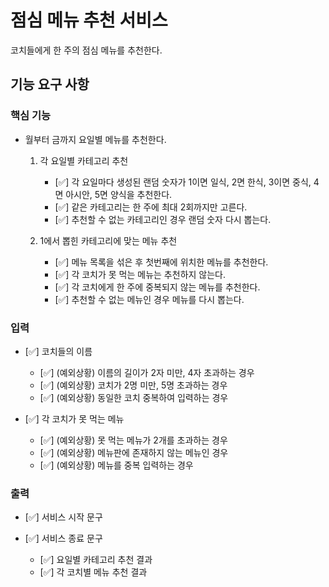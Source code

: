 # 점심 메뉴 추천 서비스

코치들에게 한 주의 점심 메뉴를 추천한다.

## 기능 요구 사항

### 핵심 기능

- 월부터 금까지 요일별 메뉴를 추천한다.

  1. 각 요일별 카테고리 추천

     - [✅] 각 요일마다 생성된 랜덤 숫자가 1이면 일식, 2면 한식, 3이면 중식, 4면 아시안, 5면 양식을 추천한다.
     - [✅] 같은 카테고리는 한 주에 최대 2회까지만 고른다.
     - [✅] 추천할 수 없는 카테고리인 경우 랜덤 숫자 다시 뽑는다.

  2. 1에서 뽑힌 카테고리에 맞는 메뉴 추천

     - [✅] 메뉴 목록을 섞은 후 첫번째에 위치한 메뉴를 추천한다.
     - [✅] 각 코치가 못 먹는 메뉴는 추천하지 않는다.
     - [✅] 각 코치에게 한 주에 중복되지 않는 메뉴를 추천한다.
     - [✅] 추천할 수 없는 메뉴인 경우 메뉴를 다시 뽑는다.

### 입력

- [✅] 코치들의 이름

  - [✅] (예외상황) 이름의 길이가 2자 미만, 4자 초과하는 경우
  - [✅] (예외상황) 코치가 2명 미만, 5명 초과하는 경우
  - [✅] (예외상황) 동일한 코치 중복하여 입력하는 경우

- [✅] 각 코치가 못 먹는 메뉴
  - [✅] (예외상황) 못 먹는 메뉴가 2개를 초과하는 경우
  - [✅] (예외상황) 메뉴판에 존재하지 않는 메뉴인 경우
  - [✅] (예외상황) 메뉴를 중복 입력하는 경우

### 출력

- [✅] 서비스 시작 문구

- [✅] 서비스 종료 문구
  - [✅] 요일별 카테고리 추천 결과
  - [✅] 각 코치별 메뉴 추천 결과
